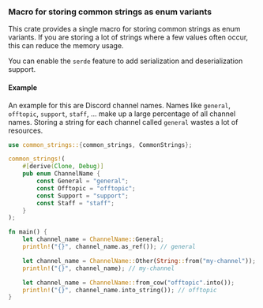 ### Macro for storing common strings as enum variants

This crate provides a single macro for storing common strings as enum variants. If you are storing a lot of
strings where a few values often occur, this can reduce the memory usage.

You can enable the `serde` feature to add serialization and deserialization support.

#### Example

An example for this are Discord channel names. Names like `general`, `offtopic`, `support`, `staff`, ... make up a large
percentage of all channel names. Storing a string for each channel called `general` wastes a lot of resources.

```rust
use common_strings::{common_strings, CommonStrings};

common_strings!(
    #[derive(Clone, Debug)]
    pub enum ChannelName {
        const General = "general";
        const Offtopic = "offtopic";
        const Support = "support";
        const Staff = "staff";
    }
);

fn main() {
    let channel_name = ChannelName::General;
    println!("{}", channel_name.as_ref()); // general

    let channel_name = ChannelName::Other(String::from("my-channel"));
    println!("{}", channel_name); // my-channel

    let channel_name = ChannelName::from_cow("offtopic".into());
    println!("{}", channel_name.into_string()); // offtopic
}
```